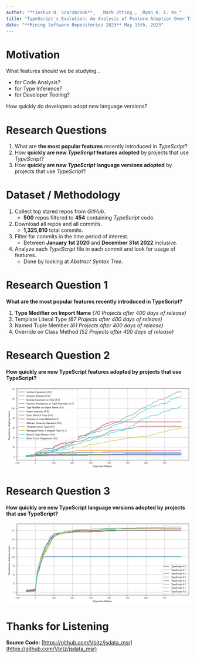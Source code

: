 ```yaml
---
author: "**Joshua D. Scarsbrook**,  _Mark Utting_, _Ryan K. L. Ko_"
title: "TypeScript's Evolution: An Analysis of Feature Adoption Over Time"
date: "**Mining Software Repositories 2023** May 15th, 2023"
---
```


# Motivation

What features should we be studying...

- for Code Analysis?
- for Type Inference?
- for Developer Tooling?

How quickly do developers adopt new language versions?

# Research Questions

1. What are **the most popular features** recently introduced in _TypeScript_?
2. How **quickly are new _TypeScript_ features adopted** by projects that use _TypeScript_?
3. How **quickly are new _TypeScript_ language versions adopted** by projects that use _TypeScript_?

# Dataset / Methodology

1. Collect top stared repos from _GitHub_.
   - **500** repos filtered to **454** containing _TypeScript_ code.
2. Download all repos and all commits.
   - **1,325,810** total commits.
3. Filter for commits in the time period of interest.
   - Between **January 1st 2020** and **December 31st 2022** inclusive.
4. Analyze each _TypeScript_ file in each commit and look for usage of features.
   - Done by looking at _Abstract Syntax Tree_.

# Research Question 1

**What are the most popular features recently introduced in TypeScript?**

1. **Type Modifier on Import Name** _(70 Projects after 400 days of release)_
2. Template Literal Type _(67 Projects after 400 days of release)_
3. Named Tuple Member _(61 Projects after 400 days of release)_
4. Override on Class Method _(52 Projects after 400 days of release)_

# Research Question 2

**How quickly are new TypeScript features adopted by projects that use TypeScript?**

![](./images/typescript_feature_adoption.svg)

# Research Question 3

**How quickly are new TypeScript language versions adopted by projects that use TypeScript?**

![](./images/typescript_version_adoption.svg)

# Thanks for Listening

**Source Code:** [https://github.com/Vbitz/jsdata_msr](https://github.com/Vbitz/jsdata_msr)
